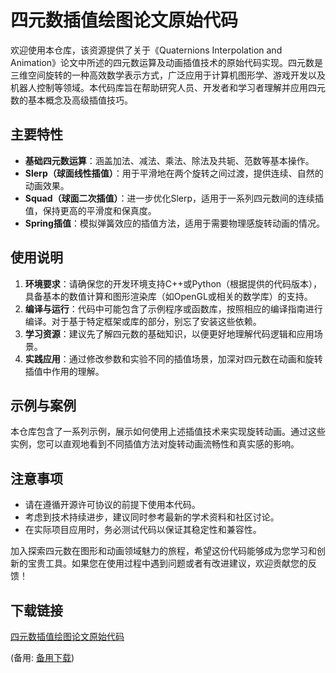 # 四元数插值绘图论文原始代码

欢迎使用本仓库，该资源提供了关于《Quaternions Interpolation and Animation》论文中所述的四元数运算及动画插值技术的原始代码实现。四元数是三维空间旋转的一种高效数学表示方式，广泛应用于计算机图形学、游戏开发以及机器人控制等领域。本代码库旨在帮助研究人员、开发者和学习者理解并应用四元数的基本概念及高级插值技巧。

## 主要特性

- **基础四元数运算**：涵盖加法、减法、乘法、除法及共轭、范数等基本操作。
- **Slerp（球面线性插值）**：用于平滑地在两个旋转之间过渡，提供连续、自然的动画效果。
- **Squad（球面二次插值）**：进一步优化Slerp，适用于一系列四元数间的连续插值，保持更高的平滑度和保真度。
- **Spring插值**：模拟弹簧效应的插值方法，适用于需要物理感旋转动画的情况。

## 使用说明

1. **环境要求**：请确保您的开发环境支持C++或Python（根据提供的代码版本），具备基本的数值计算和图形渲染库（如OpenGL或相关的数学库）的支持。
2. **编译与运行**：代码中可能包含了示例程序或函数库，按照相应的编译指南进行编译。对于基于特定框架或库的部分，别忘了安装这些依赖。
3. **学习资源**：建议先了解四元数的基础知识，以便更好地理解代码逻辑和应用场景。
4. **实践应用**：通过修改参数和实验不同的插值场景，加深对四元数在动画和旋转插值中作用的理解。

## 示例与案例

本仓库包含了一系列示例，展示如何使用上述插值技术来实现旋转动画。通过这些实例，您可以直观地看到不同插值方法对旋转动画流畅性和真实感的影响。

## 注意事项

- 请在遵循开源许可协议的前提下使用本代码。
- 考虑到技术持续进步，建议同时参考最新的学术资料和社区讨论。
- 在实际项目应用时，务必测试代码以保证其稳定性和兼容性。

加入探索四元数在图形和动画领域魅力的旅程，希望这份代码能够成为您学习和创新的宝贵工具。如果您在使用过程中遇到问题或者有改进建议，欢迎贡献您的反馈！

## 下载链接
[四元数插值绘图论文原始代码](https://pan.quark.cn/s/e82e1f6e5790) 

(备用: [备用下载](https://pan.baidu.com/s/16eXqyhIoCaA8rKcqDCgWMg?pwd=1234))
